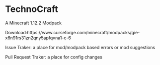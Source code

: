 <h1>TechnoCraft</h1>
<p1>A Minecraft 1.12.2 Modpack </p>
<p1>Download:https://www.curseforge.com/minecraft/modpacks/gie-x6n91rs31zn2qny5apfqvna1-c-6</p>
<p1>Issue Traker: a place for mod/modpack based errors or mod suggestions</p>
<p1>Pull Request Traker: a place for config changes</p>

